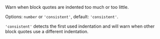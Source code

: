 Warn when block quotes are indented too much or too little.

  Options: `number` or `'consistent'`, default: `'consistent'`.

  `'consistent'` detects the first used indentation and will warn when
  other block quotes use a different indentation.